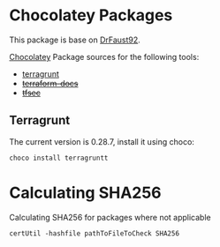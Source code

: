 # Chocolatey Packages
This package is base on [DrFaust92](https://github.com/DrFaust92/chocolatey-packages).

[Chocolatey](https://chocolatey.org/) Package sources for the following tools:

* [terragrunt](https://github.com/gruntwork-io/terragrunt)
* ~~[terraform-docs](https://github.com/terraform-docs/terraform-docs)~~
* ~~[tfsec](https://github.com/tfsec/tfsec)~~


## Terragrunt
The current version is 0.28.7, install it using choco:
```
choco install terragruntt
```

# Calculating SHA256

Calculating SHA256 for packages where not applicable
```batch
certUtil -hashfile pathToFileToCheck SHA256
```
